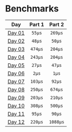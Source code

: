 # Benchmarks
|           Day            | Part 1  |  Part 2  |
|:------------------------:|:-------:|:--------:|
| [Day 01](./src/day01.rs) | `55µs`  | `269µs`  |
| [Day 02](./src/day02.rs) | `48µs`  |  `50µs`  |
| [Day 03](./src/day03.rs) | `474µs` | `204µs`  |
| [Day 04](./src/day04.rs) | `243µs` | `204µs`  |
| [Day 05](./src/day05.rs) | `27µs`  |  `47µs`  |
| [Day 06](./src/day06.rs) |  `2µs`  |  `1µs`   |
| [Day 07](./src/day07.rs) | `103µs` |  `92µs`  |
| [Day 08](./src/day08.rs) | `250µs` | `674µs`  |
| [Day 09](./src/day09.rs) | `203µs` | `210µs`  |
| [Day 10](./src/day10.rs) | `308µs` | `500µs`  |
| [Day 11](./src/day11.rs) | `95µs`  |  `90µs`  |
| [Day 12](./src/day12.rs) | `220µs` | `1088µs` |